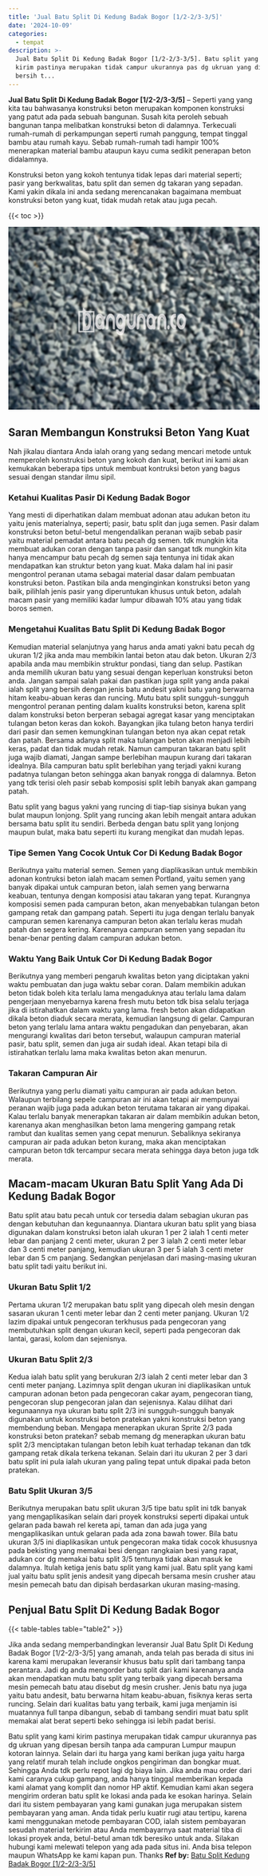 ```yaml
---
title: 'Jual Batu Split Di Kedung Badak Bogor [1/2-2/3-3/5]'
date: '2024-10-09'
categories:
  - tempat
description: >-
  Jual Batu Split Di Kedung Badak Bogor [1/2-2/3-3/5]. Batu split yang kami
  kirim pastinya merupakan tidak campur ukurannya pas dg ukruan yang dipesan
  bersih t...
---
```


**Jual Batu Split Di Kedung Badak Bogor \[1/2-2/3-3/5\]** – Seperti yang yang kita tau bahwasanya konstruksi beton merupakan komponen konstruksi yang patut ada pada sebuah bangunan. Susah kita peroleh sebuah bangunan tanpa melibatkan konstruksi beton di dalamnya. Terkecuali rumah-rumah di perkampungan seperti rumah panggung, tempat tinggal bambu atau rumah kayu. Sebab rumah-rumah tadi hampir 100% menerapkan material bambu ataupun kayu cuma sedikit penerapan beton didalamnya.

Konstruksi beton yang kokoh tentunya tidak lepas dari material seperti; pasir yang berkwalitas, batu split dan semen dg takaran yang sepadan. Kami yakin dikala ini anda sedang merencanakan bagaimana membuat konstruksi beton yang kuat, tidak mudah retak atau juga pecah.

{{< toc >}}

![Jual Batu Split Di Kedung Badak Bogor [1/2-2/3-3/5]](/images/jual-batu-split-22.png)

## Saran Membangun Konstruksi Beton Yang Kuat

Nah jikalau diantara Anda ialah orang yang sedang mencari metode untuk memperoleh konstruksi beton yang kokoh dan kuat, berikut ini kami akan kemukakan beberapa tips untuk membuat kontruksi beton yang bagus sesuai dengan standar ilmu sipil.

### Ketahui Kualitas Pasir Di Kedung Badak Bogor

Yang mesti di diperhatikan dalam membuat adonan atau adukan beton itu yaitu jenis materialnya, seperti; pasir, batu split dan juga semen. Pasir dalam konstruksi beton betul-betul mengendalikan peranan wajib sebab pasir yaitu material pemadat antara batu pecah dg semen. tdk mungkin kita membuat adukan coran dengan tanpa pasir dan sangat tdk mungkin kita hanya mencampur batu pecah dg semen saja tentunya ini tidak akan mendapatkan kan struktur beton yang kuat. Maka dalam hal ini pasir mengontrol peranan utama sebagai material dasar dalam pembuatan konstruksi beton. Pastikan bila anda menginginkan konstruksi beton yang baik, pilihlah jenis pasir yang diperuntukan khusus untuk beton, adalah macam pasir yang memiliki kadar lumpur dibawah 10% atau yang tidak boros semen.

### Mengetahui Kualitas Batu Split Di Kedung Badak Bogor

Kemudian material selanjutnya yang harus anda amati yakni batu pecah dg ukuran 1/2 jika anda mau membikin lantai beton atau dak beton. Ukuran 2/3 apabila anda mau membikin struktur pondasi, tiang dan selup. Pastikan anda memilih ukuran batu yang sesuai dengan keperluan konstruksi beton anda. Jangan sampai salah pakai dan pastikan juga split yang anda pakai ialah split yang bersih dengan jenis batu andesit yakni batu yang berwarna hitam keabu-abuan keras dan runcing. Mutu batu split sungguh-sungguh mengontrol peranan penting dalam kualits konstruksi beton, karena split dalam konstruksi beton berperan sebagai agregat kasar yang menciptakan tulangan beton keras dan kokoh. Bayangkan jika tulang beton hanya terdiri dari pasir dan semen kemungkinan tulangan beton nya akan cepat retak dan patah. Bersama adanya split maka tulangan beton akan menjadi lebih keras, padat dan tidak mudah retak. Namun campuran takaran batu split juga wajib diamati, Jangan sampe berlebihan maupun kurang dari takaran idealnya. Bila campuran batu split berlebihan yang terjadi yakni kurang padatnya tulangan beton sehingga akan banyak rongga di dalamnya. Beton yang tdk terisi oleh pasir sebab komposisi split lebih banyak akan gampang patah.

Batu split yang bagus yakni yang runcing di tiap-tiap sisinya bukan yang bulat maupun lonjong. Split yang runcing akan lebih mengait antara adukan bersama batu split itu sendiri. Berbeda dengan batu split yang lonjong maupun bulat, maka batu seperti itu kurang mengikat dan mudah lepas.

### Tipe Semen Yang Cocok Untuk Cor Di Kedung Badak Bogor

Berikutnya yaitu material semen. Semen yang diaplikasikan untuk membikin adonan kontruksi beton ialah macam semen Portland, yaitu semen yang banyak dipakai untuk campuran beton, ialah semen yang berwarna keabuan, tentunya dengan komposisi atau takaran yang tepat. Kurangnya komposisi semen pada campuran beton, akan menyebabkan tulangan beton gampang retak dan gampang patah. Seperti itu juga dengan terlalu banyak campuran semen karenanya campuran beton akan terlalu keras mudah patah dan segera kering. Karenanya campuran semen yang sepadan itu benar-benar penting dalam campuran adukan beton.

### Waktu Yang Baik Untuk Cor Di Kedung Badak Bogor

Berikutnya yang memberi pengaruh kwalitas beton yang diciptakan yakni waktu pembuatan dan juga waktu sebar coran. Dalam membikin adukan beton tidak boleh kita terlalu lama mengaduknya atau terlalu lama dalam pengerjaan menyebarnya karena fresh mutu beton tdk bisa selalu terjaga jika di istirahatkan dalam waktu yang lama. fresh beton akan didapatkan dikala beton diaduk secara merata, kemudian langsung di gelar. Campuran beton yang terlalu lama antara waktu pengadukan dan penyebaran, akan mengurangi kwalitas dari beton tersebut, walaupun campuran material pasir, batu split, semen dan juga air sudah ideal. Akan tetapi bila di istirahatkan terlalu lama maka kwalitas beton akan menurun.

### Takaran Campuran Air

Berikutnya yang perlu diamati yaitu campuran air pada adukan beton. Walaupun terbilang sepele campuran air ini akan tetapi air mempunyai peranan wajib juga pada adukan beton terutama takaran air yang dipakai. Kalau terlalu banyak menerapkan takaran air dalam membikin adukan beton, karenanya akan menghasilkan beton lama mengering gampang retak rambut dan kualitas semen yang cepat menurun. Sebaliknya sekiranya campuran air pada adukan beton kurang, maka akan menciptakan campuran beton tdk tercampur secara merata sehingga daya beton juga tdk merata.

## Macam-macam Ukuran Batu Split Yang Ada Di Kedung Badak Bogor

Batu split atau batu pecah untuk cor tersedia dalam sebagian ukuran pas dengan kebutuhan dan kegunaannya. Diantara ukuran batu split yang biasa digunakan dalam konstruksi beton ialah ukuran 1 per 2 ialah 1 centi meter lebar dan panjang 2 centi meter, ukuran 2 per 3 ialah 2 centi meter lebar dan 3 centi meter panjang, kemudian ukuran 3 per 5 ialah 3 centi meter lebar dan 5 cm panjang. Sedangkan penjelasan dari masing-masing ukuran batu split tadi yaitu berikut ini.

### Ukuran Batu Split 1/2

Pertama ukuran 1/2 merupakan batu split yang dipecah oleh mesin dengan sasaran ukuran 1 centi meter lebar dan 2 centi meter panjang. Ukuran 1/2 lazim dipakai untuk pengecoran terkhusus pada pengecoran yang membutuhkan split dengan ukuran kecil, seperti pada pengecoran dak lantai, garasi, kolom dan sejenisnya.

### Ukuran Batu Split 2/3

Kedua ialah batu split yang berukuran 2/3 ialah 2 centi meter lebar dan 3 centi meter panjang. Lazimnya split dengan ukuran ini diaplikasikan untuk campuran adonan beton pada pengecoran cakar ayam, pengecoran tiang, pengecoran slup pengecoran jalan dan sejenisnya. Kalau dilihat dari kegunaannya nya ukuran batu split 2/3 ini sungguh-sungguh banyak digunakan untuk konstruksi beton pratekan yakni konstruksi beton yang membendung beban. Mengapa menerapkan ukuran Sprite 2/3 pada konstruksi beton pratekan? sebab memang dg menerapkan ukuran batu split 2/3 menciptakan tulangan beton lebih kuat terhadap tekanan dan tdk gampang retak dikala terkena tekanan. Selain dari itu ukuran 2 per 3 dari batu split ini pula ialah ukuran yang paling tepat untuk dipakai pada beton pratekan.

### Batu Split Ukuran 3/5

Berikutnya merupakan batu split ukuran 3/5 tipe batu split ini tdk banyak yang mengaplikasikan selain dari proyek konstruksi seperti dipakai untuk gelaran pada bawah rel kereta api, taman dan ada juga yang mengaplikasikan untuk gelaran pada ada zona bawah tower. Bila batu ukuran 3/5 ini diaplikasikan untuk pengecoran maka tidak cocok khususnya pada bekisting yang memakai besi dengan rangkaian besi yang rapat, adukan cor dg memakai batu split 3/5 tentunya tidak akan masuk ke dalamnya. Itulah ketiga jenis batu split yang kami jual. Batu split yang kami jual yaitu batu split jenis andesit yang dipecah bersama mesin crusher atau mesin pemecah batu dan dipisah berdasarkan ukuran masing-masing.

## Penjual Batu Split Di Kedung Badak Bogor

{{< table-tables table="table2" >}}

Jika anda sedang memperbandingkan leveransir Jual Batu Split Di Kedung Badak Bogor \[1/2-2/3-3/5\] yang amanah, anda telah pas berada di situs ini karena kami merupakan leveransir khusus batu split dari tambang tanpa perantara. Jadi dg anda mengorder batu split dari kami karenanya anda akan mendapatkan mutu batu split yang terbaik yang dipecah bersama mesin pemecah batu atau disebut dg mesin crusher. Jenis batu nya juga yaitu batu andesit, batu berwarna hitam keabu-abuan, fisiknya keras serta runcing. Selain dari kualitas batu yang terbaik, kami juga menjamin isi muatannya full tanpa dibangun, sebab di tambang sendiri muat batu split memakai alat berat seperti beko sehingga isi lebih padat berisi.

Batu split yang kami kirim pastinya merupakan tidak campur ukurannya pas dg ukruan yang dipesan bersih tanpa ada campuran Lumpur maupun kotoran lainnya. Selain dari itu harga yang kami berikan juga yaitu harga yang relatif murah telah include ongkos pengiriman dan bongkar muat. Sehingga Anda tdk perlu repot lagi dg biaya lain. Jika anda mau order dari kami caranya cukup gampang, anda hanya tinggal memberikan kepada kami alamat yang komplit dan nomor HP aktif. Kemudian kami akan segera mengirim orderan batu split ke lokasi anda pada ke esokan harinya. Selain dari itu sistem pembayaran yang kami gunakan juga merupakan sistem pembayaran yang aman. Anda tidak perlu kuatir rugi atau tertipu, karena kami menggunakan metode pembayaran COD, ialah sistem pembayaran sesudah material terkirim atau Anda membayarnya saat material tiba di lokasi proyek anda, betul-betul aman tdk beresiko untuk anda. Silakan hubungi kami melewati telepon yang ada pada situs ini. Anda bisa telepon maupun WhatsApp ke kami kapan pun. Thanks
**Ref by:** [Batu Split Kedung Badak Bogor [1/2-2/3-3/5]](https://id.wikipedia.org/wiki/Batu)
